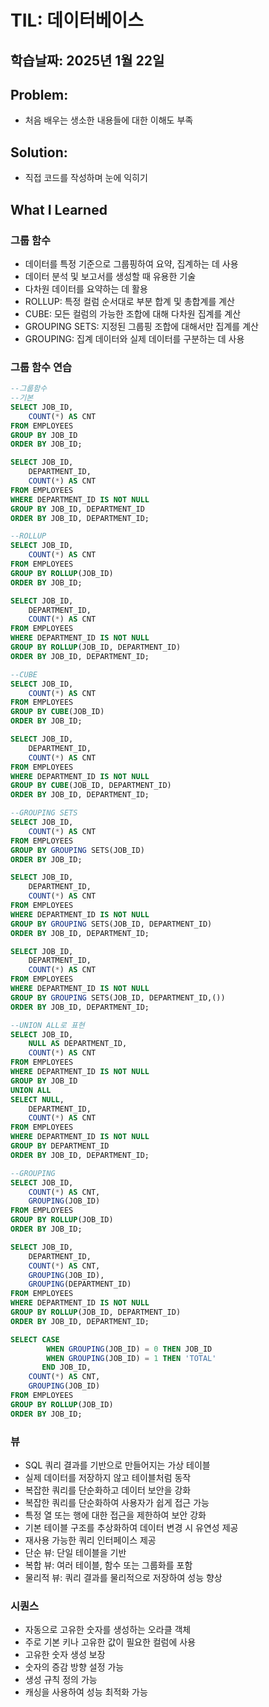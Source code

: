 # TIL: 데이터베이스
## 학습날짜: 2025년 1월 22일

## Problem: 
- 처음 배우는 생소한 내용들에 대한 이해도 부족

## Solution:
- 직접 코드를 작성하며 눈에 익히기

## What I Learned

### 그룹 함수
- 데이터를 특정 기준으로 그룹핑하여 요약, 집계하는 데 사용
- 데이터 분석 및 보고서를 생성할 때 유용한 기술
- 다차원 데이터를 요약하는 데 활용
- ROLLUP: 특정 컬럼 순서대로 부분 합계 및 총합계를 계산
- CUBE: 모든 컬럼의 가능한 조합에 대해 다차원 집계를 계산
- GROUPING SETS: 지정된 그룹핑 조합에 대해서만 집계를 계산
- GROUPING: 집계 데이터와 실제 데이터를 구분하는 데 사용

### 그룹 함수 연습
```sql
--그룹함수
--기본
SELECT JOB_ID,
    COUNT(*) AS CNT
FROM EMPLOYEES
GROUP BY JOB_ID
ORDER BY JOB_ID;

SELECT JOB_ID,
    DEPARTMENT_ID,
    COUNT(*) AS CNT
FROM EMPLOYEES
WHERE DEPARTMENT_ID IS NOT NULL
GROUP BY JOB_ID, DEPARTMENT_ID
ORDER BY JOB_ID, DEPARTMENT_ID;

--ROLLUP
SELECT JOB_ID,
    COUNT(*) AS CNT
FROM EMPLOYEES
GROUP BY ROLLUP(JOB_ID)
ORDER BY JOB_ID;

SELECT JOB_ID,
    DEPARTMENT_ID,
    COUNT(*) AS CNT
FROM EMPLOYEES
WHERE DEPARTMENT_ID IS NOT NULL
GROUP BY ROLLUP(JOB_ID, DEPARTMENT_ID)
ORDER BY JOB_ID, DEPARTMENT_ID;

--CUBE
SELECT JOB_ID,
    COUNT(*) AS CNT
FROM EMPLOYEES
GROUP BY CUBE(JOB_ID)
ORDER BY JOB_ID;

SELECT JOB_ID,
    DEPARTMENT_ID,
    COUNT(*) AS CNT
FROM EMPLOYEES
WHERE DEPARTMENT_ID IS NOT NULL
GROUP BY CUBE(JOB_ID, DEPARTMENT_ID)
ORDER BY JOB_ID, DEPARTMENT_ID;

--GROUPING SETS
SELECT JOB_ID,
    COUNT(*) AS CNT
FROM EMPLOYEES
GROUP BY GROUPING SETS(JOB_ID)
ORDER BY JOB_ID;

SELECT JOB_ID,
    DEPARTMENT_ID,
    COUNT(*) AS CNT
FROM EMPLOYEES
WHERE DEPARTMENT_ID IS NOT NULL
GROUP BY GROUPING SETS(JOB_ID, DEPARTMENT_ID)
ORDER BY JOB_ID, DEPARTMENT_ID;

SELECT JOB_ID,
    DEPARTMENT_ID,
    COUNT(*) AS CNT
FROM EMPLOYEES
WHERE DEPARTMENT_ID IS NOT NULL
GROUP BY GROUPING SETS(JOB_ID, DEPARTMENT_ID,())
ORDER BY JOB_ID, DEPARTMENT_ID;

--UNION ALL로 표현
SELECT JOB_ID,
    NULL AS DEPARTMENT_ID,
    COUNT(*) AS CNT
FROM EMPLOYEES
WHERE DEPARTMENT_ID IS NOT NULL
GROUP BY JOB_ID
UNION ALL
SELECT NULL,
    DEPARTMENT_ID,
    COUNT(*) AS CNT
FROM EMPLOYEES
WHERE DEPARTMENT_ID IS NOT NULL
GROUP BY DEPARTMENT_ID
ORDER BY JOB_ID, DEPARTMENT_ID;

--GROUPING
SELECT JOB_ID,
    COUNT(*) AS CNT,
    GROUPING(JOB_ID)
FROM EMPLOYEES
GROUP BY ROLLUP(JOB_ID)
ORDER BY JOB_ID;

SELECT JOB_ID,
    DEPARTMENT_ID,
    COUNT(*) AS CNT,
    GROUPING(JOB_ID),
    GROUPING(DEPARTMENT_ID)
FROM EMPLOYEES
WHERE DEPARTMENT_ID IS NOT NULL
GROUP BY ROLLUP(JOB_ID, DEPARTMENT_ID)
ORDER BY JOB_ID, DEPARTMENT_ID;

SELECT CASE
        WHEN GROUPING(JOB_ID) = 0 THEN JOB_ID
        WHEN GROUPING(JOB_ID) = 1 THEN 'TOTAL'
       END JOB_ID,
    COUNT(*) AS CNT,
    GROUPING(JOB_ID)
FROM EMPLOYEES
GROUP BY ROLLUP(JOB_ID)
ORDER BY JOB_ID;
```

### 뷰
- SQL 쿼리 결과를 기반으로 만들어지는 가상 테이블
- 실제 데이터를 저장하지 않고 테이블처럼 동작
- 복잡한 쿼리를 단순화하고 데이터 보안을 강화
- 복잡한 쿼리를 단순화하여 사용자가 쉽게 접근 가능
- 특정 열 또는 행에 대한 접근을 제한하여 보안 강화
- 기본 테이블 구조를 추상화하여 데이터 변경 시 유연성 제공
- 재사용 가능한 쿼리 인터페이스 제공
- 단순 뷰: 단일 테이블을 기반
- 복합 뷰: 여러 테이블, 함수 또는 그룹화를 포함
- 물리적 뷰: 쿼리 결과를 물리적으로 저장하여 성능 향상

### 시퀀스
- 자동으로 고유한 숫자를 생성하는 오라클 객체
- 주로 기본 키나 고유한 값이 필요한 컬럼에 사용
- 고유한 숫자 생성 보장
- 숫자의 증감 방향 설정 가능
- 생성 규칙 정의 가능
- 캐싱을 사용하여 성능 최적화 가능


